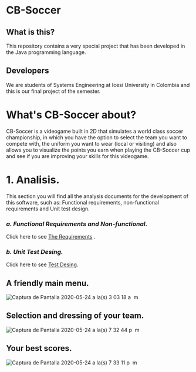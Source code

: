 # CB-Soccer

## What is this?
This repository contains a very special project that has been developed in the Java programming language.

## Developers
We are students of Systems Engineering at Icesi University in Colombia and this is our final project of the semester.

# What's CB-Soccer about?
CB-Soccer is a videogame built in 2D that simulates a world class soccer championship, in which you have the option to select the team you want to compete with, the uniform you want to wear (local or visiting) and also allows you to visualize the points you earn when playing the CB-Soccer cup and see if you are improving your skills for this videogame.

# 1. Analisis.
This section you will find all the analysis documents for the development of this software, such as: Functional requirements, non-functional requirements and Unit test design.

### *a. Functional Requirements and Non-functional.*
Click here to see [The Requirements](https://github.com/chumbi27escobar3/CB-Soccer/blob/master/docs/Requerimiento%20funcionales%20y%20no%20funcionales..pdf) .
### *b. Unit Test Desing.*
Click here to see [Test Desing]().

## A friendly main menu.
![Captura de Pantalla 2020-05-24 a la(s) 3 03 18 a  m](https://user-images.githubusercontent.com/48836505/82748920-52891b00-9d6b-11ea-86b7-fd8b79ff8306.png)

## Selection and dressing of your team.
![Captura de Pantalla 2020-05-24 a la(s) 7 32 44 p  m](https://user-images.githubusercontent.com/48836505/82768634-d7207b80-9df5-11ea-874d-f80996d3141a.png)

## Your best scores.
![Captura de Pantalla 2020-05-24 a la(s) 7 33 11 p  m](https://user-images.githubusercontent.com/48836505/82768635-d8ea3f00-9df5-11ea-9349-67d8a0d3092d.png)
